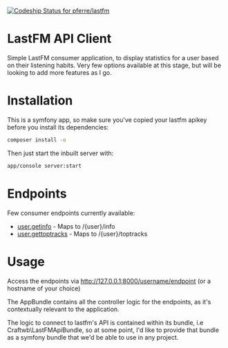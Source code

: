 [ ![Codeship Status for pferre/lastfm](https://codeship.com/projects/72f1f9f0-4a75-0133-5634-02da4d06d74f/status?branch=master)](https://codeship.com/projects/105898)

LastFM API Client 
========================
Simple LastFM consumer application, to display statistics for a user based on
their listening habits. Very few options available at this stage, but will be 
looking to add more features as I go.

Installation
========================
This is a symfony app, so make sure you've copied your lastfm apikey before you
install its dependencies:
```bash
composer install -o
```
Then just start the inbuilt server with:
```bash
app/console server:start
```

Endpoints
========================
Few consumer endpoints currently available:
* [user.getinfo](http://www.last.fm/api/show/user.getInfo) - Maps to /{user}/info
* [user.gettoptracks](http://www.last.fm/api/show/user.getTopTracks) - Maps to /{user}/toptracks

Usage
========================
Access the endpoints via http://127.0.0.1:8000/username/endpoint (or a hostname of your choice)

The AppBundle contains all the controller logic for the endpoints, as it's contextually relevant
to the application. 

The logic to connect to lastfm's API is contained within its bundle, i.e
Craftwb\LastFMApiBundle, so at some point, I'd like to provide that bundle as a symfony bundle
that we'd be able to use in any project.